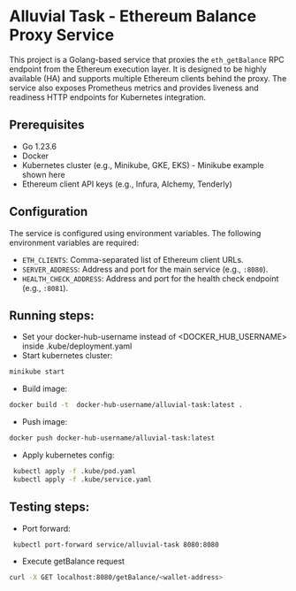 # Alluvial Task - Ethereum Balance Proxy Service

This project is a Golang-based service that proxies the `eth_getBalance` RPC endpoint from the Ethereum execution layer. It is designed to be highly available (HA) and supports multiple Ethereum clients behind the proxy. The service also exposes Prometheus metrics and provides liveness and readiness HTTP endpoints for Kubernetes integration.

## Prerequisites

- Go 1.23.6
- Docker
- Kubernetes cluster (e.g., Minikube, GKE, EKS) - Minikube example shown here
- Ethereum client API keys (e.g., Infura, Alchemy, Tenderly)

## Configuration

The service is configured using environment variables. The following environment variables are required:

- `ETH_CLIENTS`: Comma-separated list of Ethereum client URLs.
- `SERVER_ADDRESS`: Address and port for the main service (e.g., `:8080`).
- `HEALTH_CHECK_ADDRESS`: Address and port for the health check endpoint (e.g., `:8081`).


## Running steps:
- Set your docker-hub-username instead of <DOCKER_HUB_USERNAME> inside .kube/deployment.yaml
- Start kubernetes cluster:
```sh
minikube start
```
- Build image:
```sh
docker build -t  docker-hub-username/alluvial-task:latest .
```
- Push image:
```sh
docker push docker-hub-username/alluvial-task:latest 
```
- Apply kubernetes config:
```sh
 kubectl apply -f .kube/pod.yaml 
 kubectl apply -f .kube/service.yaml 
```

## Testing steps:
- Port forward:
```sh
 kubectl port-forward service/alluvial-task 8080:8080
```
- Execute getBalance request
```sh
curl -X GET localhost:8080/getBalance/<wallet-address>
```